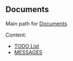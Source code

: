 Documents
---

Main path for [Documents](https://github.com/MexicanMachineLearningGroup/webpage/tree/master/docs)

Content:

* [TODO List](https://github.com/MexicanMachineLearningGroup/webpage/blob/master/docs/TODO.md)
* [MESSAGES](https://github.com/MexicanMachineLearningGroup/webpage/blob/master/docs/MESSAGES.md)
